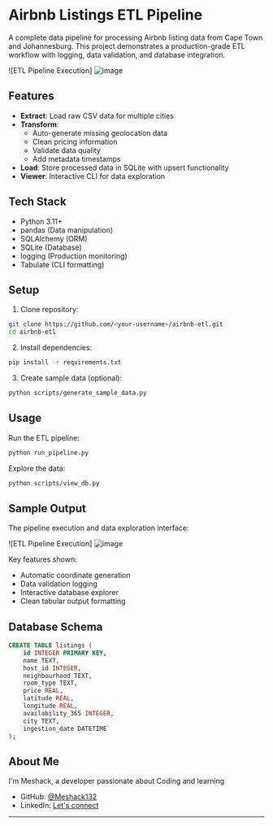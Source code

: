 # Airbnb Listings ETL Pipeline

A complete data pipeline for processing Airbnb listing data from Cape Town and Johannesburg. This project demonstrates a production-grade ETL workflow with logging, data validation, and database integration.

![ETL Pipeline Execution]
![image](https://github.com/user-attachments/assets/4af617f0-8698-4984-b0eb-3e5ba3cfb53e)


## Features

- **Extract**: Load raw CSV data for multiple cities
- **Transform**:
  - Auto-generate missing geolocation data
  - Clean pricing information
  - Validate data quality
  - Add metadata timestamps
- **Load**: Store processed data in SQLite with upsert functionality
- **Viewer**: Interactive CLI for data exploration

## Tech Stack

- Python 3.11+
- pandas (Data manipulation)
- SQLAlchemy (ORM)
- SQLite (Database)
- logging (Production monitoring)
- Tabulate (CLI formatting)

## Setup

1. Clone repository:
```bash
git clone https://github.com/<your-username>/airbnb-etl.git
cd airbnb-etl
```

2. Install dependencies:
```bash
pip install -r requirements.txt
```

3. Create sample data (optional):
```bash
python scripts/generate_sample_data.py
```

## Usage

Run the ETL pipeline:
```bash
python run_pipeline.py
```

Explore the data:
```bash
python scripts/view_db.py
```

## Sample Output
The pipeline execution and data exploration interface:

![ETL Pipeline Execution]
![image](https://github.com/user-attachments/assets/0096597a-18cf-4bc9-94af-5a134c4c2f38)

 

Key features shown:
- Automatic coordinate generation
- Data validation logging
- Interactive database explorer
- Clean tabular output formatting

## Database Schema
```sql
CREATE TABLE listings (
    id INTEGER PRIMARY KEY,
    name TEXT,
    host_id INTEGER,
    neighbourhood TEXT,
    room_type TEXT,
    price REAL,
    latitude REAL,
    longitude REAL,
    availability_365 INTEGER,
    city TEXT,
    ingestion_date DATETIME
);
```

## About Me

I'm Meshack, a developer passionate about Coding and learning 

- GitHub: [@Meshack132](https://github.com/Meshack132)
- LinkedIn: [Let's connect](https://www.linkedin.com/in/meshackmthimkhulu)

---

